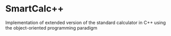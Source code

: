 # SmartCalc++

Implementation of extended version of the standard calculator in C++ using the object-oriented programming paradigm
